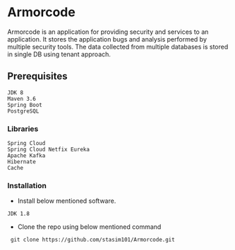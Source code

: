 # Armorcode
Armorcode is an application for providing security and services to an application. It stores the application bugs and analysis performed by multiple security tools.
The data collected from multiple databases is stored in single DB using tenant approach. 

## Prerequisites

```
JDK 8
Maven 3.6
Spring Boot
PostgreSQL
```
### Libraries

```
Spring Cloud
Spring Cloud Netfix Eureka
Apache Kafka
Hibernate
Cache
```

### Installation

 - Install below mentioned software.
```
JDK 1.8
```


 - Clone the repo using below mentioned command
```
 git clone https://github.com/stasim101/Armorcode.git
```
